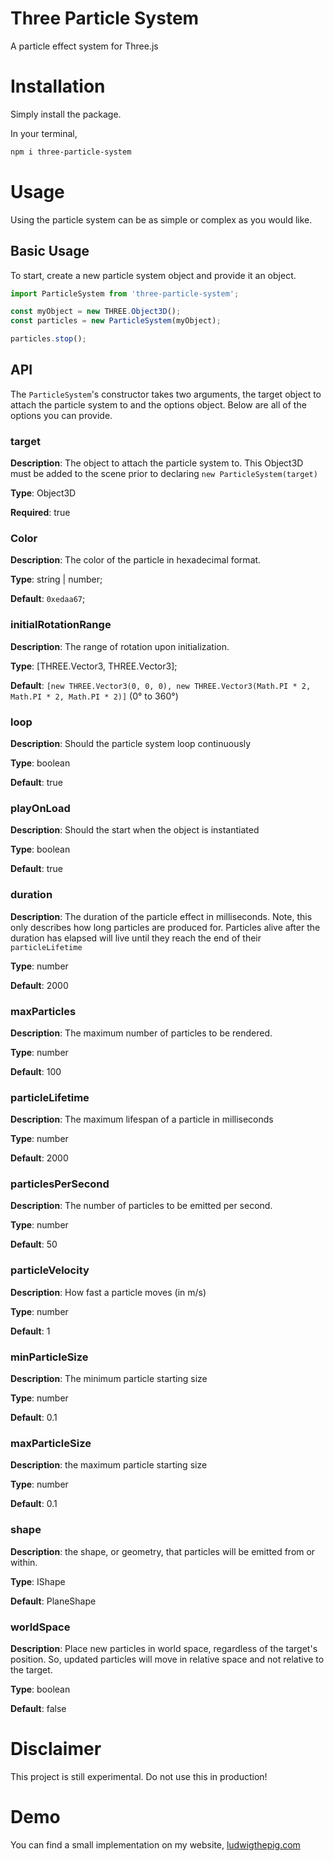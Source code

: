 # Three Particle System

A particle effect system for Three.js

# Installation

Simply install the package.

In your terminal,

```sh
npm i three-particle-system
```

# Usage

Using the particle system can be as simple or complex as you would like.

## Basic Usage

To start, create a new particle system object and provide it an object.

```js
import ParticleSystem from 'three-particle-system';

const myObject = new THREE.Object3D();
const particles = new ParticleSystem(myObject);

particles.stop();
```

## API

The `ParticleSystem`'s constructor takes two arguments, the target object to attach the particle system to and the options object. Below are all of the options you can provide.

### target

**Description**: The object to attach the particle system to. This Object3D must be added to the scene prior to declaring `new ParticleSystem(target)`

**Type**: Object3D

**Required**: true

### Color

**Description**: The color of the particle in hexadecimal format.

**Type**: string | number;

**Default**: `0xedaa67`;

### initialRotationRange

**Description**: The range of rotation upon initialization.

**Type**: [THREE.Vector3, THREE.Vector3];

**Default**: `[new THREE.Vector3(0, 0, 0), new THREE.Vector3(Math.PI * 2, Math.PI * 2, Math.PI * 2)]` (0° to 360°)

### loop

**Description**: Should the particle system loop continuously

**Type**: boolean

**Default**: true

### playOnLoad

**Description**: Should the start when the object is instantiated

**Type**: boolean

**Default**: true

### duration

**Description**: The duration of the particle effect in milliseconds. Note, this only describes how long particles are produced for. Particles alive after the duration has elapsed will live until they reach the end of their `particleLifetime`

**Type**: number

**Default**: 2000

### maxParticles

**Description**: The maximum number of particles to be rendered.

**Type**: number

**Default**: 100

### particleLifetime

**Description**: The maximum lifespan of a particle in milliseconds

**Type**: number

**Default**: 2000

### particlesPerSecond

**Description**: The number of particles to be emitted per second.

**Type**: number

**Default**: 50

### particleVelocity

**Description**: How fast a particle moves (in m/s)

**Type**: number

**Default**: 1

### minParticleSize

**Description**: The minimum particle starting size

**Type**: number

**Default**: 0.1

### maxParticleSize

**Description**: the maximum particle starting size

**Type**: number

**Default**: 0.1

### shape

**Description**: the shape, or geometry, that particles will be emitted from or within.

**Type**: IShape

**Default**: PlaneShape

### worldSpace

**Description**: Place new particles in world space, regardless of the target's position. So, updated particles will move in relative space and not relative to the target.

**Type**: boolean

**Default**: false


# Disclaimer

This project is still experimental. Do not use this in production!

# Demo

You can find a small implementation on my website, [ludwigthepig.com](https://ludwigthepig.com)
